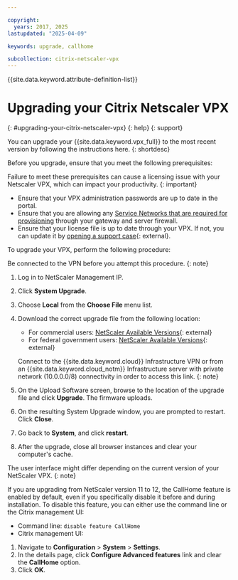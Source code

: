 ```yaml
---

copyright:
  years: 2017, 2025
lastupdated: "2025-04-09"

keywords: upgrade, callhome

subcollection: citrix-netscaler-vpx
---
```


{{site.data.keyword.attribute-definition-list}}

# Upgrading your Citrix Netscaler VPX
{: #upgrading-your-citrix-netscaler-vpx}
{: help}
{: support}

You can upgrade your {{site.data.keyword.vpx_full}} to the most recent version by following the instructions here.
{: shortdesc}

Before you upgrade, ensure that you meet the following prerequisites:

Failure to meet these prerequisites can cause a licensing issue with your Netscaler VPX, which can impact your productivity.
{: important}

* Ensure that your VPX administration passwords are up to date in the portal.
* Ensure that you are allowing any [Service Networks that are required for provisioning](/docs/infrastructure-hub?topic=infrastructure-hub-ibm-cloud-ip-ranges#service-network) through your gateway and server firewall.
* Ensure that your license file is up to date through your VPX. If not, you can update it by [opening a support case](/unifiedsupport/cases/form){: external}.

To upgrade your VPX, perform the following procedure:

Be connected to the VPN before you attempt this procedure.
{: note}

1. Log in to NetScaler Management IP.
1. Click **System Upgrade**.
1. Choose **Local** from the **Choose File** menu list.
1. Download the correct upgrade file from the following location:
   * For commercial users: [NetScaler Available Versions](http://downloads.service.softlayer.com/citrix/netscaler/){: external}
   * For federal government users: [NetScaler Available Versions](http://downloads.service.usgov.softlayer.com/citrix/netscaler/){: external}

   Connect to the {{site.data.keyword.cloud}} Infrastructure VPN or from an {{site.data.keyword.cloud_notm}} Infrastructure server with private network (10.0.0.0/8) connectivity in order to access this link.
   {: note}

1. On the Upload Software screen, browse to the location of the upgrade file and click **Upgrade**. The firmware uploads.
1. On the resulting System Upgrade window, you are prompted to restart. Click **Close**.
1. Go back to **System**, and click **restart**.
1. After the upgrade, close all browser instances and clear your computer's cache.


The user interface might differ depending on the current version of your NetScaler VPX.
{: note}

If you are upgrading from NetScaler version 11 to 12, the CallHome feature is enabled by default, even if you specifically disable it before and during installation. To disable this feature, you can either use the command line or the Citrix management UI:

* Command line: `disable feature CallHome`
* Citrix management UI:

1. Navigate to **Configuration** > **System** > **Settings**.
2. In the details page, click **Configure Advanced features** link and clear the **CallHome** option.
3. Click **OK**.
